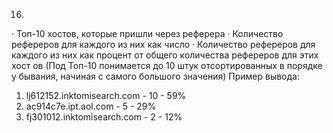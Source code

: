 16.
·
Топ-10 хостов, которые пришли
через реферера
·
Количество рефереров для каждого из них
как число
·
Количество рефереров для каждого из них
как процент от общего
количества рефереров для этих хост
ов
(Под Топ-10 понимается до 10 штук
отсортированных в порядке у
бывания,
начиная с самого большого значения)
Пример вывода:
1. lj612152.inktomisearch.com - 10 - 59%                       
2. ac914c7e.ipt.aol.com - 5 - 29%                              
3. fj301012.inktomisearch.com - 2 - 12%                        
